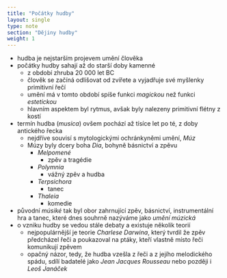 ```yaml
---
title: "Počátky hudby"
layout: single
type: note
section: "Dějiny hudby"
weight: 1
---
```

- hudba je nejstarším projevem umění člověka
- počátky hudby sahají až do starší doby kamenné
    - z období zhruba 20 000 let BC
    - člověk se začíná odlišovat od zvířete a vyjadřuje své myšlenky primitivní řečí
    - umění má v tomto období spíše funkci _magickou_ než funkci _estetickou_
    - hlavním aspektem byl rytmus,  avšak byly nalezeny primitivní flétny z kostí
- termín hudba (_musica_) ovšem pochází až tísíce let po té, z doby antického řecka
    - nejdříve souvisí s mytologickými ochránkyněmi umění, _Múz_
    - Múzy byly dcery boha _Dia_, bohyně básnictví a zpěvu
        - _Melpomené_
            - zpěv a tragédie
        - _Polymnia_
            - vážný zpěv a hudba
        - _Terpsichora_
            - tanec
        - _Thaleia_
            - komedie
- původní _músiké_ tak byl obor zahrnující zpěv, básnictví, instrumentální hra a tanec, které dnes souhrně nazýváme jako _umění múzická_
- o vzniku hudby se vedou stále debaty a existuje několik teorií
    - nejpopulárnější je teorie _Charlese Darwina_, který tvrdil že zpěv předcházel řeči a poukazoval na ptáky, kteří vlastně místo řeči komunikují zpěvem
    - opačný názor, tedy, že hudba vzešla z řeči a z jejího melodického spádu, sdílí badatelé jako _Jean Jacques Rousseau_ nebo později i _Leoš Janáček_